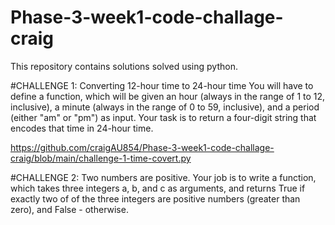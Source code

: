 # Phase-3-week1-code-challage-craig
This repository contains solutions solved using python. 

#CHALLENGE 1: Converting 12-hour time to 24-hour time 
You will have to define a function, which will be given an hour (always in the range of 1 to 12, inclusive), a minute (always in the range of 0 to 59, inclusive), and a period (either "am" or "pm") as input.
Your task is to return a four-digit string that encodes that time in 24-hour time.

https://github.com/craigAU854/Phase-3-week1-code-challage-craig/blob/main/challenge-1-time-covert.py

#CHALLENGE 2: Two numbers are positive.
Your job is to write a function, which takes three integers a, b, and c as arguments, and returns True if exactly two of of the three integers are positive numbers (greater than zero), and False - otherwise.
